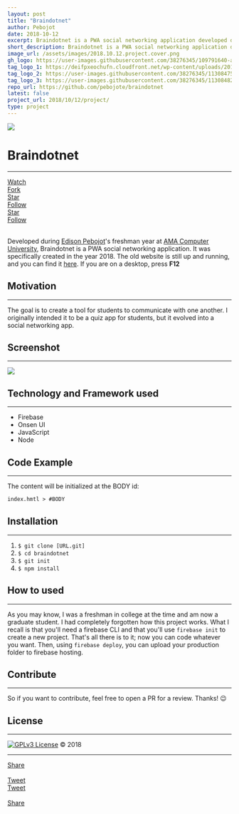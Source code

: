 ```yaml
---
layout: post
title: "Braindotnet"
author: Pebojot
date: 2018-10-12
excerpt: Braindotnet is a PWA social networking application developed during Edison Pebojot's freshman year at AMA Computer University. Specifically, it was developed in the year 2018. The goal is to create a tool for students to communicate with one another. 
short_description: Braindotnet is a PWA social networking application developed during Edison Pebojot's freshman year at AMA Computer University.
image_url: /assets/images/2018.10.12.project.cover.png
gh_logo: https://user-images.githubusercontent.com/38276345/109791640-a0fa0d00-7c4d-11eb-9b7f-ad4b61a56d5c.png
tag_logo_1: https://deifpxeochufn.cloudfront.net/wp-content/uploads/2017/11/Onsen-UI.jpg
tag_logo_2: https://user-images.githubusercontent.com/38276345/113084751-336fdb00-9211-11eb-8a07-7c0ad36f3b9b.png
tag_logo_3: https://user-images.githubusercontent.com/38276345/113084824-5b5f3e80-9211-11eb-9bb3-1362c6952bb0.png
repo_url: https://github.com/pebojote/braindotnet
latest: false
project_url: 2018/10/12/project/
type: project
---
```


<img src="https://user-images.githubusercontent.com/38276345/113077885-9d35b800-9204-11eb-8c60-9c8ddae1cb19.gif" class="rounded img-fluid">

# Braindotnet
---

<div class="desktop__size">
  <div class="d-flex justify-content-start">
    <div class="p-1">
      <a class="github-button" href="https://github.com/pebojote/braindotnet/subscription" data-size="large"
        data-show-count="true" aria-label="Watch pebojote/Vacuum on GitHub">
        Watch
      </a>
    </div>
    <div class="p-1">
      <a class="github-button" href="https://github.com/pebojote/braindotnet/fork" data-size="large" data-show-count="true"
        aria-label="Fork pebojote/Vacuum on GitHub">
        Fork
      </a>
    </div>
    <div class="p-1">
      <a class="github-button" href="https://github.com/pebojote/braindotnet" data-size="large" data-show-count="true"
        aria-label="Star pebojote/Vacuum on GitHub">
        Star
      </a>
    </div>
    <div class="p-1">
        <a class="github-button" href="https://github.com/pebojote" data-size="large" data-show-count="true" aria-label="Follow @pebojote on GitHub">Follow</a>
    </div>
  </div>
</div>

<div class="mobile__size">
  <div class="d-flex justify-content-start">
    <div class="p-1">
      <a class="github-button" href="https://github.com/pebojote/braindotnet" data-size="large" data-show-count="true"
        aria-label="Star pebojote/Vacuum on GitHub">
        Star
      </a>
    </div>
    <div class="p-1">
        <a class="github-button" href="https://github.com/pebojote" data-size="large" data-show-count="true" aria-label="Follow @pebojote on GitHub">Follow</a>
    </div>
  </div>
</div>

<br>

Developed during [Edison Pebojot](https://www.github.com/pebojote/)'s freshman year at [AMA Computer University](https://en.wikipedia.org/wiki/AMA_Computer_University), Braindotnet is a PWA social networking application. It was specifically created in the year 2018. The old website is still up and running, and you can find it [here](https://braindotnet.web.app/). If you are on a desktop, press **F12**

## Motivation
---
The goal is to create a tool for students to communicate with one another. I originally intended it to be a quiz app for students, but it evolved into a social networking app.

## Screenshot
---
<img src="https://user-images.githubusercontent.com/38276345/113074331-70ca6d80-91fd-11eb-890f-889a3e32f417.png" class="rounded img-fluid"/>


## Technology and Framework used
---
- Firebase
- Onsen UI
- JavaScript
- Node

## Code Example
---
The content will be initialized at the BODY id:
```html
index.hmtl > #BODY
```

## Installation
---
1. `$ git clone [URL.git]`
2. `$ cd braindotnet`
3. `$ git init`
4. `$ npm install`

## How to used
---
As you may know, I was a freshman in college at the time and am now a graduate student. I had completely forgotten how this project works. What I recall is that you'll need a firebase CLI and that you'll use `firebase init` to create a new project. That's all there is to it; now you can code whatever you want. Then, using `firebase deploy`, you can upload your production folder to firebase hosting.

## Contribute
---
So if you want to contribute, feel free to open a PR for a review. Thanks! 😉

## License
---
[![GPLv3 License](https://img.shields.io/badge/License-GPL%20v3-yellow.svg)](https://opensource.org/licenses/) &copy; 2018

---

<div class="desktop__size ">
  <div class="d-flex align-items-center">
    <div class="align-self-center">
      <div class="fb-share-button align-self-center" style="vertical-align: super;top:-2px" data-href="{{ site.url }}{{ site.baseurl }}/2018/10/12/project/" data-layout="button" data-size="large"><a target="_blank" href="https://www.facebook.com/sharer/sharer.php?u=https%3A%2F%2Fdevelopers.facebook.com%2Fdocs%2Fplugins%2F&amp;src=sdkpreparse" class="fb-xfbml-parse-ignore">Share</a></div>
    </div>
    &nbsp;
    <div class="align-self-center">
      <a href="https://twitter.com/share?ref_src=twsrc%5Etfw" class="twitter-share-button" data-size="large"
        data-show-screen-name="false" data-show-count="false" data-via="pebojote">Tweet</a>
      <script async src="https://platform.twitter.com/widgets.js" charset="utf-8"></script>
    </div>
  </div>
</div>

<div class="mobile__size">
    <div class="d-flex align-items-center justify-content-start">
        <div class="align-self-center">
            <a href="https://twitter.com/share?ref_src=twsrc%5Etfw" class="twitter-share-button align-self-center" data-show-screen-name="false" data-show-count="false" data-via="pebojote">Tweet</a><script async src="https://platform.twitter.com/widgets.js" charset="utf-8"></script>
        </div>
        &nbsp;
        <div class="align-self-center">
          <div class="fb-share-button align-self-center" style="vertical-align: super;top:-2px" data-href="{{ site.url }}{{ site.baseurl }}/2018/10/12/project/" data-layout="button" data-size="small"><a target="_blank" href="https://www.facebook.com/sharer/sharer.php?u=https%3A%2F%2Fdevelopers.facebook.com%2Fdocs%2Fplugins%2F&amp;src=sdkpreparse" class="fb-xfbml-parse-ignore">Share</a></div>
        </div>
    </div>
</div>
<br />
<br />
<br />
<br />
<br />